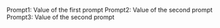 Prompt1: Value of the first prompt
Prompt2: Value of the second prompt
Prompt3: Value of the second prompt